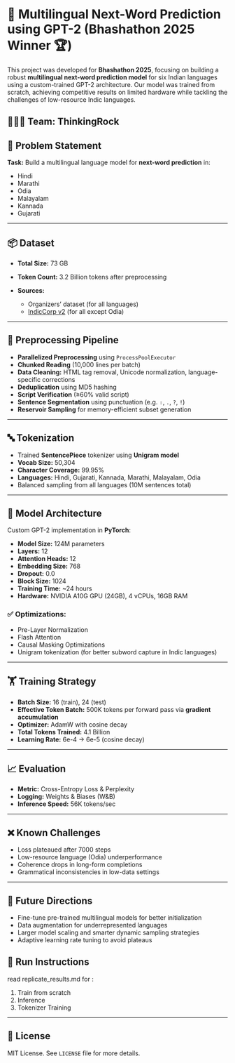 # 🧠 Multilingual Next-Word Prediction using GPT-2 (Bhashathon 2025 Winner 🏆)

This project was developed for **Bhashathon 2025**, focusing on building a robust **multilingual next-word prediction model** for six Indian languages using a custom-trained GPT-2 architecture. Our model was trained from scratch, achieving competitive results on limited hardware while tackling the challenges of low-resource Indic languages.

## 🧑‍🤝‍🧑 Team: ThinkingRock

## 🧩 Problem Statement

**Task:** Build a multilingual language model for **next-word prediction** in:

* Hindi
* Marathi
* Odia
* Malayalam
* Kannada
* Gujarati

---

## 📦 Dataset

* **Total Size:** 73 GB
* **Token Count:** 3.2 Billion tokens after preprocessing
* **Sources:**

  * Organizers’ dataset (for all languages)
  * [IndicCorp v2](https://github.com/AI4Bharat/IndicCorp) (for all except Odia)

---

## 🧼 Preprocessing Pipeline

* **Parallelized Preprocessing** using `ProcessPoolExecutor`
* **Chunked Reading** (10,000 lines per batch)
* **Data Cleaning:** HTML tag removal, Unicode normalization, language-specific corrections
* **Deduplication** using MD5 hashing
* **Script Verification** (≥60% valid script)
* **Sentence Segmentation** using punctuation (e.g. `।`, `.`, `?`, `!`)
* **Reservoir Sampling** for memory-efficient subset generation

---

## 🔤 Tokenization

* Trained **SentencePiece** tokenizer using **Unigram model**
* **Vocab Size:** 50,304
* **Character Coverage:** 99.95%
* **Languages:** Hindi, Gujarati, Kannada, Marathi, Malayalam, Odia
* Balanced sampling from all languages (10M sentences total)

---

## 🧠 Model Architecture

Custom GPT-2 implementation in **PyTorch**:

* **Model Size:** 124M parameters
* **Layers:** 12
* **Attention Heads:** 12
* **Embedding Size:** 768
* **Dropout:** 0.0
* **Block Size:** 1024
* **Training Time:** \~24 hours
* **Hardware:** NVIDIA A10G GPU (24GB), 4 vCPUs, 16GB RAM

### ✅ Optimizations:

* Pre-Layer Normalization
* Flash Attention
* Causal Masking Optimizations
* Unigram tokenization (for better subword capture in Indic languages)

---

## 🏋️ Training Strategy

* **Batch Size:** 16 (train), 24 (test)
* **Effective Token Batch:** 500K tokens per forward pass via **gradient accumulation**
* **Optimizer:** AdamW with cosine decay
* **Total Tokens Trained:** 4.1 Billion
* **Learning Rate:** 6e-4 → 6e-5 (cosine decay)

---

## 📈 Evaluation

* **Metric:** Cross-Entropy Loss & Perplexity
* **Logging:** Weights & Biases (W\&B)
* **Inference Speed:** 56K tokens/sec

---

## ❌ Known Challenges

* Loss plateaued after 7000 steps
* Low-resource language (Odia) underperformance
* Coherence drops in long-form completions
* Grammatical inconsistencies in low-data settings

---

## 🔮 Future Directions

* Fine-tune pre-trained multilingual models for better initialization
* Data augmentation for underrepresented languages
* Larger model scaling and smarter dynamic sampling strategies
* Adaptive learning rate tuning to avoid plateaus

## 🏁 Run Instructions


read replicate_results.md for : 
1. Train from scratch
2. Inference
3. Tokenizer Training


---

## 📜 License

MIT License. See `LICENSE` file for more details.
